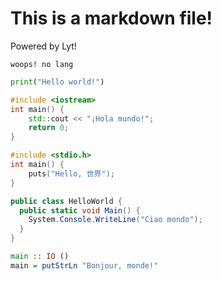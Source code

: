 # This is a markdown file!

Powered by Lyt!

```
woops! no lang
```

```python
print("Hello world!")
```

~~~C++
#include <iostream>
int main() {
	std::cout << "¡Hola mundo!";
	return 0;
}
~~~

```C
#include <stdio.h>
int main() {
	puts("Hello, 世界");
}
```

~~~C#
public class HelloWorld { 
  public static void Main() {
    System.Console.WriteLine("Ciao mondo");
  }
}
~~~

```Haskell
main :: IO ()
main = putStrLn "Bonjour, monde!"
```
